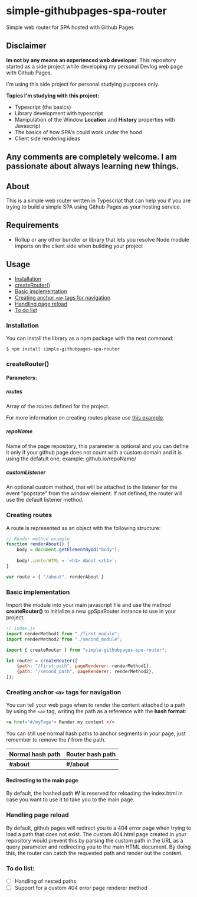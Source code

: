 # simple-githubpages-spa-router
Simple web router for SPA hosted with Github Pages

## Disclaimer
__Im not by any means an experienced web developer__. This repository started as a
side project while developing my personal Devlog web page with Github Pages.

I'm using this side project for personal studying purposes only.

__Topics I'm studying with this project:__
- Typescript (the basics)
- Library development with typescript
- Manipulation of the Window __Location__ and __History__ properties with Javascript
- The basics of how SPA's could work under the hood
- Client side rendering ideas

## Any comments are completely welcome. I am passionate about always learning new things.

## About
This is a simple web router written in Typescript that can help you if you are
trying to build a simple SPA using Github Pages as your hosting service.

## Requirements
+ Rollup or any other bundler or library that lets you resolve Node module imports on the client side when building your project

## Usage

+ [Installation](#installation)
+ [createRouter()](#createrouter)
+ [Basic implementation](#basic-implementation)
+ [Creating anchor ```<a>``` tags for navigation](#creating-anchor-a-tags-for-navigation)
+ [Handling page reload](#handling-page-reload)
+ [To do list](#to-do-list)

### Installation

You can install the library as a npm package with the next command:
```
$ npm install simple-githubpages-spa-router
```
### createRouter()

#### Parameters:

##### __routes__
Array of the routes defined for the project.

For more information on creating routes please use [this example](#creating-routes).

##### __repoName__
Name of the page repository, this parameter is optional and you can define it only if your github page does not count with a custom domain and it is using the defatult one, example: github.io/repoName/

##### __customListener__
An optional custom method, that will be attached to the listener for the event "popstate" from the window element.
If not defined, the router will use the default listener method.

### Creating routes

A route is represented as an object with the following structure:

```javascript
// Render method example
function renderAbout() {
    body = document.getElementById("body");
   
    body!.innterHTML = `<h1> About </h1>`;
}

var route = { "/about", renderAbout }
```

### Basic implementation

Import the module into your main javascript file and use the method __createRouter()__ to initialize a new gpSpaRouter instance to use in your project.

```javascript
// index.js
import renderMethod1 from "./first_module";
import renderMethod2 from "./second_module";

import { createRouter } from "simple-githubpages-spa-router";

let router = createRouter([
    {path: "/first_path", pageRenderer: renderMethod1},
    {path: "/second_path", pageRenderer: renderMethod2},
]);
```

### Creating anchor ```<a>``` tags for navigation
   
You can tell your web page when to render the content attached to a path by using the ```<a>``` tag, writing the path as a reference with the __hash format__:
   
```html
<a href="#/myPage"> Render my content </>
```

You can still use normal hash paths to anchor segments in your page, just remember to remove the __/__ from the path.
   
| Normal hash path | Router hash path |
|-|-|
| __#about__ | __#/about__ |
   
#### Redirecting to the main page
   
By default, the hashed path __#/__ is reserved for reloading the index.html in case you want to use it to take you to the main page.
   
### Handling page reload
   
By default, github pages will redirect you to a 404 error page when trying to load a path that does not exist. The custom 404.html page created in your repository would prevent this by parsing the custom path in the URL as a query parameter and redirecting you to the main HTML document. By doing this, the router can catch the requested path and render out the content.
   
### To do list:
   
- [ ] Handling of nested paths
- [ ] Support for a custom 404 error page renderer method
